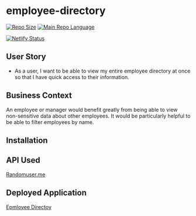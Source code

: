 # employee-directory
[![Repo Size](https://img.shields.io/github/repo-size/traviscult/employee-directory?style=plastic)](https://github.com/traviscult/employee-directory)
[![Main Repo Language](https://img.shields.io/github/languages/top/traviscult/employee-directory?style=plastic)](https://github.com/traviscult/employee-directory)

[![Netlify Status](https://api.netlify.com/api/v1/badges/183ca3e2-ee32-4fa9-aeec-bdc2e79d8d6a/deploy-status)](https://app.netlify.com/sites/react-employee-directory-app/deploys)

## User Story

* As a user, I want to be able to view my entire employee directory at once so that I have quick access to their information.

## Business Context

An employee or manager would benefit greatly from being able to view non-sensitive data about other employees. It would be particularly helpful to be able to filter employees by name.

## Installation


## API Used 
[Randomuser.me](https://randomuser.me/ "Randomuser.me")

## Deployed Application
[Epmloyee Directoy](https://5f08e5ed8fdeda0007ec3567--react-employee-directory-app.netlify.app/ "Epmloyee Directoy")